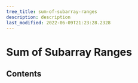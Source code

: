 ```yaml
---
tree_title: sum-of-subarray-ranges
description: description
last_modified: 2022-06-09T21:23:28.2328
---
```


# Sum of Subarray Ranges

## Contents
